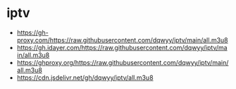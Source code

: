 # iptv
- https://gh-proxy.com/https://raw.githubusercontent.com/dqwyy/iptv/main/all.m3u8
- https://gh.idayer.com/https://raw.githubusercontent.com/dqwyy/iptv/main/all.m3u8
- https://ghproxy.org/https://raw.githubusercontent.com/dqwyy/iptv/main/all.m3u8
- https://cdn.jsdelivr.net/gh/dqwyy/iptv/all.m3u8
